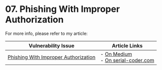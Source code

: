 # 07. Phishing With Improper Authorization

For more info, please refer to my article:

| Vulnerability Issue | Article Links |
| --- | --- |
| [Phishing With Improper Authorization]() | - [On Medium](https://medium.com/valixconsulting/solidity-smart-contract-security-by-example-07-phishing-with-improper-authorization-232dacf307e3)<br /> - [On serial-coder.com](https://www.serial-coder.com/post/solidity-smart-contract-security-by-example-07-phishing-with-improper-authorization/) |